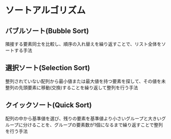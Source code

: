 # ソートアルゴリズム

## バブルソート(Bubble Sort)
隣接する要素同士を比較し、順序の入れ替えを繰り返すことで、リスト全体をソートする手法

## 選択ソート(Selection Sort)
整列されていない配列から最小値または最大値を持つ要素を探して、その値を未整列の先頭要素に移動(交換)することを繰り返して整列を行う手法

## クイックソート(Quick Sort)
配列の中から基準値を選び、残りの要素を基準値より小さいグループと大きいグループに分けることを、グループの要素数が1個になるまで繰り返すことで整列を行う手法